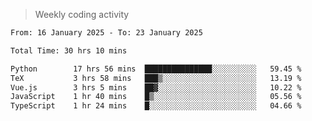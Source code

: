 > Weekly coding activity
<!--START_SECTION:waka-->

```txt
From: 16 January 2025 - To: 23 January 2025

Total Time: 30 hrs 10 mins

Python        17 hrs 56 mins  ███████████████░░░░░░░░░░   59.45 %
TeX           3 hrs 58 mins   ███▒░░░░░░░░░░░░░░░░░░░░░   13.19 %
Vue.js        3 hrs 5 mins    ██▓░░░░░░░░░░░░░░░░░░░░░░   10.22 %
JavaScript    1 hr 40 mins    █▒░░░░░░░░░░░░░░░░░░░░░░░   05.56 %
TypeScript    1 hr 24 mins    █░░░░░░░░░░░░░░░░░░░░░░░░   04.66 %
```

<!--END_SECTION:waka-->
